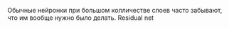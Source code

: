 Обычные нейронки при большом колличестве слоев часто забывают, что им вообще нужно было делать. 
Residual net